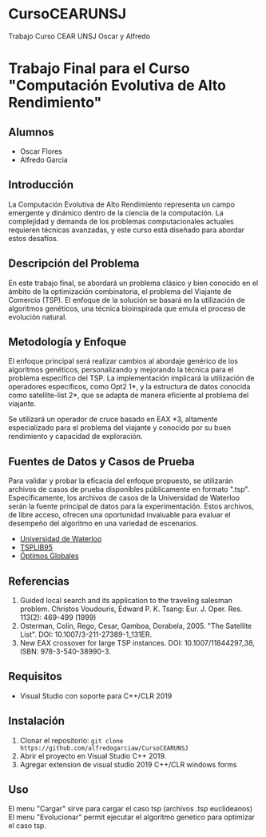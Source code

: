 # CursoCEARUNSJ
Trabajo Curso CEAR UNSJ Oscar y Alfredo 
# Trabajo Final para el Curso "Computación Evolutiva de Alto Rendimiento"

## Alumnos

- Oscar Flores
- Alfredo Garcia

## Introducción

La Computación Evolutiva de Alto Rendimiento representa un campo emergente y dinámico dentro de la ciencia de la computación. La complejidad y demanda de los problemas computacionales actuales requieren técnicas avanzadas, y este curso está diseñado para abordar estos desafíos.

## Descripción del Problema

En este trabajo final, se abordará un problema clásico y bien conocido en el ámbito de la optimización combinatoria, el problema del Viajante de Comercio (TSP). El enfoque de la solución se basará en la utilización de algoritmos genéticos, una técnica bioinspirada que emula el proceso de evolución natural.

## Metodología y Enfoque

El enfoque principal será realizar cambios al abordaje genérico de los algoritmos genéticos, personalizando y mejorando la técnica para el problema específico del TSP. La implementación implicará la utilización de operadores específicos, como Opt2 1*, y la estructura de datos conocida como satellite-list 2*, que se adapta de manera eficiente al problema del viajante.

Se utilizará un operador de cruce basado en EAX *3, altamente especializado para el problema del viajante y conocido por su buen rendimiento y capacidad de exploración.

## Fuentes de Datos y Casos de Prueba

Para validar y probar la eficacia del enfoque propuesto, se utilizarán archivos de casos de prueba disponibles públicamente en formato ".tsp". Específicamente, los archivos de casos de la Universidad de Waterloo serán la fuente principal de datos para la experimentación. Estos archivos, de libre acceso, ofrecen una oportunidad invaluable para evaluar el desempeño del algoritmo en una variedad de escenarios.

- [Universidad de Waterloo](https://www.math.uwaterloo.ca/tsp/data/index.html)
- [TSPLIB95](http://comopt.ifi.uni-heidelberg.de/software/TSPLIB95/tsp/)
- [Óptimos Globales](http://comopt.ifi.uni-heidelberg.de/software/TSPLIB95/STSP.html)

## Referencias

1. Guided local search and its application to the traveling salesman problem. Christos Voudouris, Edward P. K. Tsang: Eur. J. Oper. Res. 113(2): 469-499 (1999)
2. Osterman, Colin, Rego, Cesar, Gamboa, Dorabela, 2005. "The Satellite List". DOI: 10.1007/3-211-27389-1_131ER.
3. New EAX crossover for large TSP instances. DOI: 10.1007/11844297_38, ISBN: 978-3-540-38990-3.

## Requisitos

- Visual Studio con soporte para C++/CLR 2019

## Instalación

1. Clonar el repositorio: `git clone https://github.com/alfredogarciaw/CursoCEARUNSJ`
2. Abrir el proyecto en Visual Studio C++ 2019.
3. Agregar extension de visual studio 2019 C++/CLR windows forms

## Uso

El menu "Cargar" sirve para cargar el caso tsp (archivos .tsp euclideanos)
El menu "Evolucionar" permit ejecutar el algoritmo genetico para optimizar el caso tsp.

